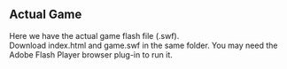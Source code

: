 ## Actual Game
Here we have the actual game flash file (.swf).\
Download index.html and game.swf in the same folder. You may need the Adobe Flash Player browser plug-in to run it.
